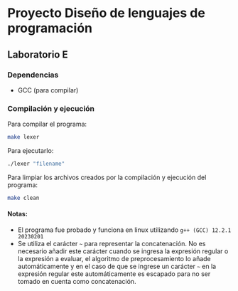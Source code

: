 # Proyecto Diseño de lenguajes de programación

## Laboratorio E

### Dependencias
* GCC (para compilar)

### Compilación y ejecución
Para compilar el programa:  
``` bash
make lexer
```
Para ejecutarlo:  
``` bash
./lexer "filename"
```
Para limpiar los archivos creados por la compilación y ejecución del programa:  
``` bash
make clean
```

#### Notas:
* El programa fue probado y funciona en linux utilizando `g++ (GCC) 12.2.1 20230201`
* Se utiliza el carácter `~` para representar la concatenación. No es necesario añadir este carácter cuando se ingresa la expresión regular o la expresión a evaluar, el algoritmo de preprocesamiento lo añade automáticamente y en el caso de que se ingrese un carácter `~` en la expresión regular este automáticamente es escapado para no ser tomado en cuenta como concatenación.

